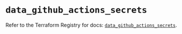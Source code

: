 # `data_github_actions_secrets`

Refer to the Terraform Registry for docs: [`data_github_actions_secrets`](https://registry.terraform.io/providers/integrations/github/6.2.3/docs/data-sources/actions_secrets).
